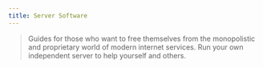 ```yaml
---
title: Server Software
---
```


> Guides for those who want to free themselves from the monopolistic and proprietary world of modern internet services. Run your own independent server to help yourself and others.
